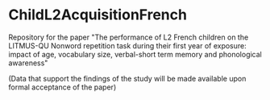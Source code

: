 # ChildL2AcquisitionFrench
Repository for the paper "The performance of L2 French children on the LITMUS-QU Nonword repetition task during their first year of exposure: impact of age, vocabulary size, verbal-short term memory and phonological awareness"

(Data that support the findings of the study will be made available upon formal acceptance of the paper)
